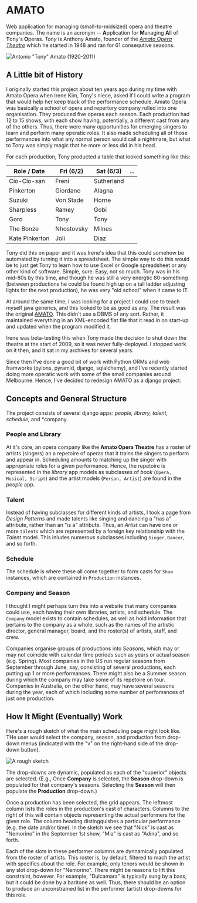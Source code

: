 AMATO
=====

Web application for managing (small-to-midsized) opera and theatre companies.   The name is an acronym -- **A**pplication for **M**anaging **A**ll of **T**ony's **O**peras.  _Tony_ is Anthony Amato, founder of the
*[Amato Opera Theatre](https://en.wikipedia.org/wiki/Amato_Opera)*
which he started in 1948 and ran for 61 consequtive seasons.

 ![Antonio "Tony" Amato (1920-2011)](https://github.com/n6151h/amato/tree/master/amato/tonyback.jpg)


A Little bit of History
-----------------------

I originally started this project about ten years ago during my time with Amato Opera when Irene Kim, Tony's niece, asked if I could write a program that would help her keep track of the performance schedule.   Amato Opera was basically a school of opera and repertory company rolled into one organisation. They produced five operas each season.  Each production had 12 to 15 shows, with each show having, potentially, a different cast from any of the others.  Thus, there were many opportunities for emerging singers to learn and perform many operatic roles.  It also made scheduling all of those performances into what any normal person would call a nightmare, but what to Tony was simply magic that he more or less did in his head.

For each production, Tony producted a table that looked something like this:

| Role / Date    | Fri (6/2)  | Sat (6/3)  | ... |
|----------------|------------|------------|-----|
| Cio-Cio-san    | Freni      | Sutherland |     |
| Pinkerton      | Giordano   | Alagna     |     |
| Suzuki         | Von Stade  | Horne      |     |
| Sharpless      | Ramey      | Gobi       |     |
| Goro           | Tony       | Tony       |     |
| The Bonze      | Nhostovsky | Milnes     |     |
| Kate Pinkerton | Joli       | Diaz       |     |


Tony did this on paper and it was Irene's idea that this could somehow be automated by turning it into a spreadsheet.  The simple way to do this would be to just get Tony to learn how to use Excel or Google spreadsheet or any other kind of software.  Simple, sure.  Easy, not so much.   Tony was in his mid-80s by this time, and though he was still a very energtic 80-something (between productions he could be found high up on a tall ladder adjusting lights for the next production), he was very "old school" when it came to IT.

At around the same time, I was looking for a project I could use to teach myself java generics, and this looked to be as good as any.  The result was the original [AMATO](https://github.com/n6151h/amato-java).   This didn't use a DBMS of any sort.  Rather, it maintained everything in an XML-encoded flat file that it read in on start-up and updated when the program modified it.

Irene was beta-testing this when Tony made the decision to shut down the theatre at the start of 2009, so it was never fully-deployed.  I stopped work on it then, and it sat in my archives for several years.

Since then I've done a good bit of work with Python ORMs and web framworks (pylons, pyramid, django, sqlalchemy), and I've recently started doing more operatic work with some of the small companies around Melbourne.  Hence, I've decided to redesign AMATO as a django project.

Concepts and General Structure
-------------------------------

The project consists of several django apps: *people, library, talent, schedule,* and *company.

### People and Library

At it's core, an opera company like the **Amato Opera Theatre** has a roster of artists (singers) an a repetoire of operas that it trains the singers to perform and appear in.  Scheduling amounts to matching up the singer with appropriate roles for a given performance.  Hence, the repetoire is represented in the *library* app models as subclasses of *book* (``Opera, Musical, Script``) and the artist models (``Person, Artist``) are found in the *people* app.

### Talent

Instead of having subclasses for different kinds of artists, I took a page from *Design Patterns* and made talents like singing and dancing a "has a" attribute, rather than an "is a" attribute.  Thus, an *Artist* can have one or more ``talents`` which are represented by a foreign key relationship with the *Talent* model.  This inludes numerous subclasses including ``Singer``, ``Dancer``, and so forth.

### Schedule

The schedule is where these all come together to form casts for
``Show`` instances, which are contained in ``Production`` instances.

### Company and Season

I thought I might perhaps turn this into a website that many companies could use, each having their own libraries, artists, and schedule.   The ``Company`` model exists to contain schedules, as well as hold information that pertains to the company as a whole, such as the names of the artistic director, general manager, board, and the roster(s) of artists, staff, and crew.

Companies organise groups of productions into *Season*s, which may or may not coincide with calendar time periods such as years or actual season (e.g. Spring).  Most companies in the US run regular seasons from September through June, say, consisting of several productions, each putting up 1 or more performances. There might also be a Summer season during which the company may take some of its repetoire on tour.  Companies in Australia, on the other hand, may have several seasons during the year, each of which including some number of perfomances of just one production.

How It Might (Eventually) Work
------------------------------

Here's a rough sketch of what the main scheduling page might look like.  THe user would select the company, season, and production from drop-down menus (indicated with the "v" on the right-hand side of the drop-down button).

  ![A rough sketch](https://github.com/n6151h/amato/tree/master/amato/main-idea-sketch.jpg)

The drop-downs are dynamic, populated as each of the "superior" objects are selected.  (E.g., Once **Company** is selected, the **Season** drop-down is populated for that company's seasons.  Selecting the **Season** will then populate the **Production** drop-down.)

Once a production has been selected, the grid appears.  The leftmost column lists the roles in the production's cast of characters.  Columns to the right of this will contain objects representing the actual performers for the given role.  The column heading distingquishes a particular performance (e.g. the date and/or time).  In the sketch we see that "Nick" is cast as "Nemorino" in the September 1st show, "Mia" is cast as "Adina", and so forth.

Each of the slots in these performer columns are dynnamically populated from the roster of artists.  This roster is, by default, filtered to mach the artist with specifics about the role.  For example, only tenors would be shown in any slot drop-down for "Nemorino".  There might be reasons to lift this constraint, however.  For example, "Dulcamara" is typically sung by a bass, but it could be done by a baritone as well. Thus, there should be an option to produce an unconstrained list in the performer (artist) drop-downs for this role.


